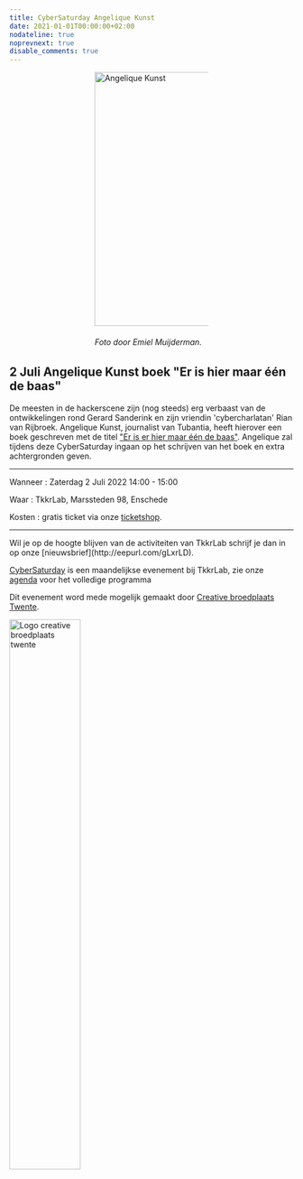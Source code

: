 ```yaml
---
title: CyberSaturday Angelique Kunst
date: 2021-01-01T00:00:00+02:00
nodateline: true
noprevnext: true
disable_comments: true
---
```


<div style="margin: 0px 30%;">
<img alt="Angelique Kunst" src="/images/angelique_kunst.webp" width="450px">
<h6>Foto door Emiel Muijderman.</h6>
</div>




## 2 Juli Angelique Kunst boek "Er is hier maar één de baas"

De meesten in de hackerscene zijn (nog steeds) erg verbaast van de ontwikkelingen rond Gerard Sanderink en zijn vriendin 'cybercharlatan' Rian van Rijbroek. Angelique Kunst, journalist van Tubantia, heeft hierover een boek geschreven met de titel ["Er is er hier maar één de baas"](https://www.bol.com/nl/nl/p/er-is-er-hier-maar-een-de-baas/9300000080521348/). Angelique zal tijdens deze CyberSaturday ingaan op het schrijven van het boek en extra achtergronden geven. 

<hr>

Wanneer : Zaterdag 2 Juli 2022 14:00 - 15:00

Waar : TkkrLab, Marssteden 98, Enschede

Kosten : gratis ticket via onze [ticketshop](https://tickets.tkkrlab.space/TkkrLab/AngeliqueKunst/).

<hr>
Wil je op de hoogte blijven van de activiteiten van TkkrLab schrijf je dan in op onze [nieuwsbrief](http://eepurl.com/gLxrLD).


[CyberSaturday](/cybersaturdays/cybersaturday/) is een maandelijkse evenement bij TkkrLab, zie onze [agenda](/agenda/) voor het volledige programma

Dit evenement word mede mogelijk gemaakt door [Creative broedplaats Twente](http://www.creatievebroedplaatsentwente.nl/).

<img width=50% src="/images/Logo-Creatieve-Broedplaatsen-Twente.jpg"  alt="Logo creative broedplaats twente">